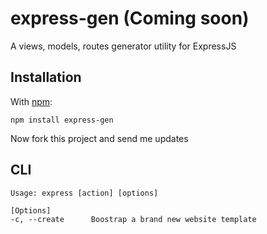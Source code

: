 express-gen (Coming soon)
=====

A views, models, routes generator utility for ExpressJS

Installation
------------

With [npm](http://github.com/isaacs/npm):

	npm install express-gen
	
Now fork this project and send me updates

CLI
---

	Usage: express [action] [options]

	[Options]
	-c, --create      Boostrap a brand new website template